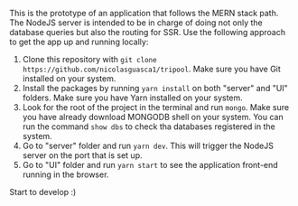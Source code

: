 This is the prototype of an application that follows the MERN stack path. The NodeJS server is intended to be in charge of doing not only the database queries but also the routing for SSR. Use the following approach to get the app up and running locally:

1. Clone this repository with `git clone https://github.com/nicolasguasca1/tripool`. Make sure you have Git installed on your system.
2. Install the packages by running `yarn install` on both "server" and "UI" folders. Make sure you have Yarn installed on your system.
3. Look for the root of the project in the terminal and run `mongo`. Make sure you have already download MONGODB shell on your system. You can run the command `show dbs` to check tha databases registered in the system.
4. Go to "server" folder and run `yarn dev`. This will trigger the NodeJS server on the port that is set up.
5. Go to "UI" folder and run `yarn start` to see the application front-end running in the browser.

Start to develop :)
